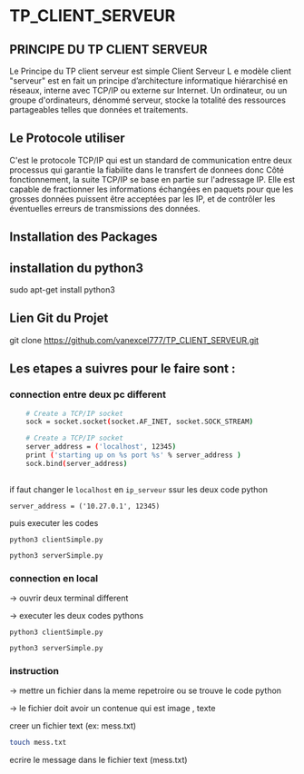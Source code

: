# TP_CLIENT_SERVEUR

## PRINCIPE DU TP CLIENT SERVEUR 

Le Principe du TP client serveur est simple Client Serveur L e modèle client "serveur" est en fait un principe d’architecture informatique hiérarchisé en réseaux, interne avec TCP/IP ou externe sur Internet. Un ordinateur, ou un groupe d'ordinateurs, dénommé serveur, stocke la totalité des ressources partageables telles que données et traitements.

## Le Protocole utiliser 

C'est le protocole TCP/IP qui est un standard de communication entre deux processus qui garantie la fiabilite dans le transfert de donnees donc  Côté fonctionnement, la suite TCP/IP se base en partie sur l'adressage IP. Elle est capable de fractionner les informations échangées en paquets pour que les grosses données puissent être acceptées par les IP, et de contrôler les éventuelles erreurs de transmissions des données.

## Installation des Packages 

## installation du python3
sudo apt-get install python3

## Lien Git du Projet 
git clone https://github.com/vanexcel777/TP_CLIENT_SERVEUR.git

## Les etapes a suivres pour le faire sont :
### connection entre deux pc different 

```sh
	# Create a TCP/IP socket
	sock = socket.socket(socket.AF_INET, socket.SOCK_STREAM)

	# Create a TCP/IP socket
	server_address = ('localhost', 12345)
	print ('starting up on %s port %s' % server_address )
	sock.bind(server_address)
	
```

if faut changer le ``` localhost ``` en ``` ip_serveur ``` ssur les deux code python
```
server_address = ('10.27.0.1', 12345)

```
puis executer les codes

```client
python3 clientSimple.py
```

```server
python3 serverSimple.py
```


### connection en local

-> ouvrir deux terminal different 

-> executer les deux  codes pythons

```client
python3 clientSimple.py
```

```server
python3 serverSimple.py
```


### instruction

-> mettre un fichier dans la meme repetroire  ou se trouve le code python

-> le fichier doit  avoir un contenue qui est  image , texte 


creer un fichier text (ex: mess.txt)
```sh
touch mess.txt
```
ecrire le message dans le fichier text (mess.txt)






